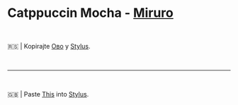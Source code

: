 # Catppuccin Mocha - [Miruro](https://www.miruro.com/)

<br>

🇷🇸 | Kopirajte [Ово](https://github.com/crnobog69/miruro-catppuccin/blob/main/miruro.styl) у [Stylus](https://github.com/openstyles/stylus).

<br>

---

<br>

🇬🇧 | Paste [This](https://github.com/crnobog69/miruro-catppuccin/blob/main/miruro.styl) into [Stylus](https://github.com/openstyles/stylus).

<br>
